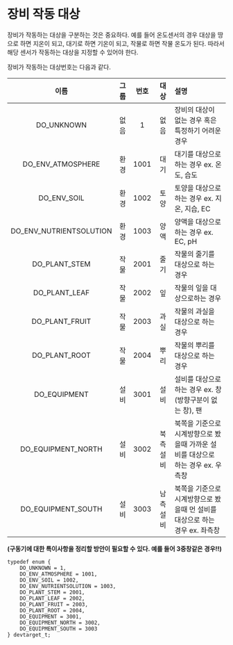 # 장비 작동 대상

장비가 작동하는 대상을 구분하는 것은 중요하다. 예를 들어 온도센서의 경우 대상을 땅으로 하면 지온이 되고, 대기로 하면 기온이 되고, 작물로 하면 작물 온도가 된다. 따라서 해당 센서가 작동하는 대상을 지정할 수 있어야 한다.

장비가 작동하는 대상번호는 다음과 같다.

| 이름 | 그룹 | 번호 | 대상 | 설명 |
|:--------:|:--------:|:--------:|:--------:|:--------|
| DO_UNKNOWN | 없음 | 1 | 없음 | 장비의 대상이 없는 경우 혹은 특정하기 어려운 경우  |
| DO_ENV_ATMOSPHERE | 환경 | 1001 | 대기 | 대기를 대상으로 하는 경우 ex. 온도, 습도 |
| DO_ENV_SOIL | 환경 | 1002 | 토양 | 토양을 대상으로 하는 경우 ex. 지온, 지습, EC |
| DO_ENV_NUTRIENTSOLUTION | 환경 | 1003 | 양액 | 양액을 대상으로 하는 경우 ex. EC, pH |
| DO_PLANT_STEM | 작물 | 2001 | 줄기 | 작물의 줄기를 대상으로 하는 경우 |
| DO_PLANT_LEAF | 작물 | 2002 | 잎 | 작물의 잎을 대상으로하는 경우 |
| DO_PLANT_FRUIT | 작물 | 2003 | 과실 | 작물의 과실을 대상으로 하는 경우 |
| DO_PLANT_ROOT | 작물 | 2004 | 뿌리 | 작물의 뿌리를 대상으로 하는 경우 |
| DO_EQUIPMENT | 설비 | 3001 | 설비 | 설비를 대상으로 하는 경우 ex. 창(방향구분이 없는 창), 팬 |
| DO_EQUIPMENT_NORTH | 설비 | 3002 | 북측설비 | 북쪽을 기준으로 시계방향으로 봤을때 가까운 설비를 대상으로 하는 경우 ex. 우측창 |
| DO_EQUIPMENT_SOUTH | 설비 | 3003 | 남측설비 | 북쪽을 기준으로 시계방향으로 봤을때 먼 설비를 대상으로 하는 경우 ex. 좌측창 |

**(구동기에 대한 특이사항을 정리할 방안이 필요할 수 있다. 예를 들어 3중창같은 경우!!)**

```
typedef enum {
    DO_UNKNOWN = 1,
    DO_ENV_ATMOSPHERE = 1001,
    DO_ENV_SOIL = 1002,
    DO_ENV_NUTRIENTSOLUTION = 1003,
    DO_PLANT_STEM = 2001,
    DO_PLANT_LEAF = 2002,
    DO_PLANT_FRUIT = 2003,
    DO_PLANT_ROOT = 2004,
    DO_EQUIPMENT = 3001,
    DO_EQUIPMENT_NORTH = 3002,
    DO_EQUIPMENT_SOUTH = 3003
} devtarget_t;
```
